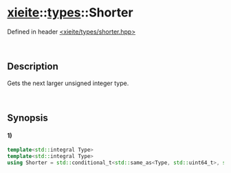 # [xieite](../../xieite.md)\:\:[types](../../types.md)\:\:Shorter
Defined in header [<xieite/types/shorter.hpp>](../../../include/xieite/types/shorter.hpp)

&nbsp;

## Description
Gets the next larger unsigned integer type.

&nbsp;

## Synopsis
#### 1)
```cpp
template<std::integral Type>
template<std::integral Type>
using Shorter = std::conditional_t<std::same_as<Type, std::uint64_t>, std::uint32_t, std::conditional_t<std::same_as<Type, std::int64_t>, std::int32_t, std::conditional_t<std::same_as<Type, std::uint32_t>, std::uint16_t, std::conditional_t<std::same_as<Type, std::int32_t>, std::int16_t, std::conditional_t<std::same_as<Type, std::uint16_t>, std::uint8_t, std::conditional_t<std::same_as<Type, std::int16_t>, std::int8_t, bool>>>>>>;
```
